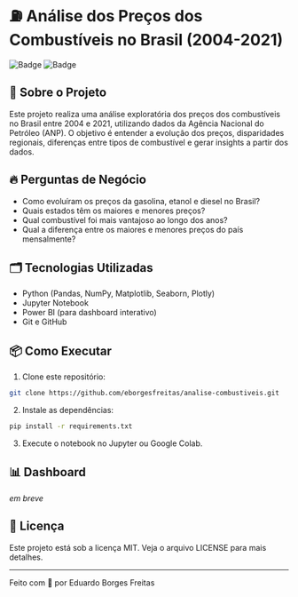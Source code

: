 # ⛽ Análise dos Preços dos Combustíveis no Brasil (2004-2021)

![Badge](https://img.shields.io/badge/Python-Data--Analysis-blue)
![Badge](https://img.shields.io/badge/Status-Em%20Andamento-yellow)


## 🚀 Sobre o Projeto

Este projeto realiza uma análise exploratória dos preços dos combustíveis no Brasil entre 2004 e 2021, utilizando dados da Agência Nacional do Petróleo (ANP). O objetivo é entender a evolução dos preços, disparidades regionais, diferenças entre tipos de combustível e gerar insights a partir dos dados.

## 🔥 Perguntas de Negócio

- Como evoluíram os preços da gasolina, etanol e diesel no Brasil?
- Quais estados têm os maiores e menores preços?
- Qual combustível foi mais vantajoso ao longo dos anos?
- Qual a diferença entre os maiores e menores preços do país mensalmente?

## 🗂️ Tecnologias Utilizadas

- Python (Pandas, NumPy, Matplotlib, Seaborn, Plotly)
- Jupyter Notebook
- Power BI (para dashboard interativo)
- Git e GitHub

## 📦 Como Executar

1. Clone este repositório:
```bash
git clone https://github.com/eborgesfreitas/analise-combustiveis.git
```

2. Instale as dependências:
```bash
pip install -r requirements.txt
```

3. Execute o notebook no Jupyter ou Google Colab.

## 📊 Dashboard

*em breve*

## 📝 Licença

Este projeto está sob a licença MIT. Veja o arquivo LICENSE para mais detalhes.

---

Feito com 💙 por Eduardo Borges Freitas
